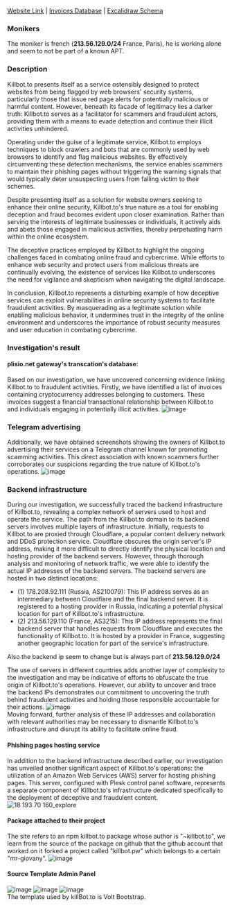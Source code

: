 [Website Link](https://killbot.to/) | [Invoices Database](https://github.com/Dark-Utilities/The-Reverse-Lab/raw/main/Websites/killbot.to/data/invoices.log) | [Excalidraw Schema](https://excalidraw.com/#json=79Jut7m8EwtS9lufYmpxm,Jm0mHGf9gjSVqvs4bK0buQ)
### Monikers
  The moniker is french (**213.56.129.0/24** France, Paris), he is working alone and seem to not be part of a known APT.

### Description
Killbot.to presents itself as a service ostensibly designed to protect websites from being flagged by web browsers' security systems, particularly those that issue red page alerts for potentially malicious or harmful content. However, beneath its facade of legitimacy lies a darker truth: Killbot.to serves as a facilitator for scammers and fraudulent actors, providing them with a means to evade detection and continue their illicit activities unhindered.

Operating under the guise of a legitimate service, Killbot.to employs techniques to block crawlers and bots that are commonly used by web browsers to identify and flag malicious websites. By effectively circumventing these detection mechanisms, the service enables scammers to maintain their phishing pages without triggering the warning signals that would typically deter unsuspecting users from falling victim to their schemes.

Despite presenting itself as a solution for website owners seeking to enhance their online security, Killbot.to's true nature as a tool for enabling deception and fraud becomes evident upon closer examination. Rather than serving the interests of legitimate businesses or individuals, it actively aids and abets those engaged in malicious activities, thereby perpetuating harm within the online ecosystem.

The deceptive practices employed by Killbot.to highlight the ongoing challenges faced in combating online fraud and cybercrime. While efforts to enhance web security and protect users from malicious threats are continually evolving, the existence of services like Killbot.to underscores the need for vigilance and skepticism when navigating the digital landscape.

In conclusion, Killbot.to represents a disturbing example of how deceptive services can exploit vulnerabilities in online security systems to facilitate fraudulent activities. By masquerading as a legitimate solution while enabling malicious behavior, it undermines trust in the integrity of the online environment and underscores the importance of robust security measures and user education in combating cybercrime.

### Investigation's result
#### plisio.net gateway's transcation's database:
Based on our investigation, we have uncovered concerning evidence linking Killbot.to to fraudulent activities. 
Firstly, we have identified a list of invoices containing cryptocurrency addresses belonging to customers. 
These invoices suggest a financial transactional relationship between Killbot.to and individuals engaging in potentially illicit activities.
![image](https://github.com/Dark-Utilities/The-Reverse-Lab/assets/69421356/ef5b28fe-16f2-45f8-a834-c54cf2a29b7c)

### Telegram advertising
Additionally, we have obtained screenshots showing the owners of Killbot.to advertising their services on a Telegram channel known for promoting scamming activities. 
This direct association with known scammers further corroborates our suspicions regarding the true nature of Killbot.to's operations.
![image](https://github.com/Dark-Utilities/The-Reverse-Lab/assets/69421356/c2018d0e-c2e4-4e1c-8e18-d72b4008f2de)

### Backend infrastructure
During our investigation, we successfully traced the backend infrastructure of Killbot.to, revealing a complex network of servers used to host and operate the service. The path from the Killbot.to domain to its backend servers involves multiple layers of infrastructure.
Initially, requests to Killbot.to are proxied through Cloudflare, a popular content delivery network and DDoS protection service. Cloudflare obscures the origin server's IP address, making it more difficult to directly identify the physical location and hosting provider of the backend servers.
However, through thorough analysis and monitoring of network traffic, we were able to identify the actual IP addresses of the backend servers. The backend servers are hosted in two distinct locations:
  - (1) 178.208.92.111 (Russia, AS210079): This IP address serves as an intermediary between Cloudflare and the final backend server. It is registered to a hosting provider in Russia, indicating a potential physical location for part of Killbot.to's infrastructure.
  - (2) 213.56.129.110 (France, AS3215): This IP address represents the final backend server that handles requests from Cloudflare and executes the functionality of Killbot.to. It is hosted by a provider in France, suggesting another geographic location for part of the service's infrastructure.

Also the backend ip seem to change but is always part of **213.56.129.0/24**

The use of servers in different countries adds another layer of complexity to the investigation and may be indicative of efforts to obfuscate the true origin of Killbot.to's operations. However, our ability to uncover and trace the backend IPs demonstrates our commitment to uncovering the truth behind fraudulent activities and holding those responsible accountable for their actions.
![image](https://github.com/Dark-Utilities/The-Reverse-Lab/assets/69421356/e4a08797-b28f-434d-8f8b-e30ed319f40b)
<br>
Moving forward, further analysis of these IP addresses and collaboration with relevant authorities may be necessary to dismantle Killbot.to's infrastructure and disrupt its ability to facilitate online fraud.

#### Phishing pages hosting service
In addition to the backend infrastructure described earlier, our investigation has unveiled another significant aspect of Killbot.to's operations: the utilization of an Amazon Web Services (AWS) server for hosting phishing pages. This server, configured with Plesk control panel software, represents a separate component of Killbot.to's infrastructure dedicated specifically to the deployment of deceptive and fraudulent content.
![18 193 70 160_explore](https://github.com/Dark-Utilities/The-Reverse-Lab/assets/69421356/f02a1938-9970-4781-877b-78919e5d2c83)

#### Package attached to their project
The site refers to an npm killbot.to package whose author is "~killbot.to", we learn from the source of the package on github that the github account that worked on it forked a project called "killbot.pw" which belongs to a certain "mr-giovany".
![image](https://github.com/Dark-Utilities/The-Reverse-Lab/assets/48413426/80cca5d7-9b4e-466f-a752-010dd9f0dcfa)

#### Source Template Admin Panel
![image](https://github.com/Dark-Utilities/The-Reverse-Lab/assets/48413426/204b37bd-a93e-42e8-8801-eb1a101ba584)
![image](https://github.com/Dark-Utilities/The-Reverse-Lab/assets/48413426/a2731c81-67cc-44d5-be36-8283d6c8c37a)
![image](https://github.com/Dark-Utilities/The-Reverse-Lab/assets/48413426/e2d7754d-29af-47dc-86b1-bebb1e573a87)
<br>
The template used by killBot.to is Volt Bootstrap.
